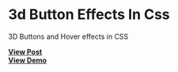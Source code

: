 # 3d Button Effects In Css
3D Buttons and Hover effects in CSS

<a href="https://designdrastic.com/snippet/3d-button-effects-in-css"><strong>View Post</strong></a>
<br />
<a href="https://designdrastic.com/post/demo/3d-button-effects-in-css"><strong>View Demo</strong></a>
